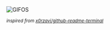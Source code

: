 <div align="justify">
<picture>
    <source media="(prefers-color-scheme: dark)" srcset="https://i.ibb.co/Ng89SPWm/output-gif.gif">
    <source media="(prefers-color-scheme: light)" srcset="https://i.ibb.co/Ng89SPWm/output-gif.gif">
    <img alt="GIFOS" src="https://i.ibb.co/Ng89SPWm/output-gif.gif">
</picture>

<sub><i>inspired from [x0rzavi/github-readme-terminal](https://github.com/x0rzavi/github-readme-terminal)</i></sub>

</div>

<!-- Image deletion URL: https://ibb.co/0pgCtSYF/8f5da0b055ccbd6892431e74ffa0fef0 -->